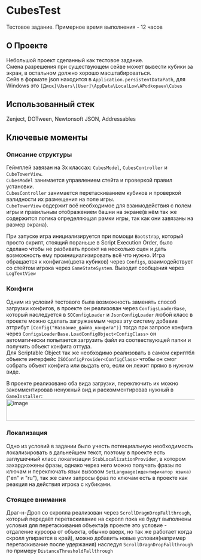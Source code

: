 # CubesTest
Тестовое задание. Примерное время выполнения - 12 часов

## О Проекте
Небольшой проект сделанный как тестовое задание.  
Смена разрешения при существующем сейве может вывести кубики за экран, в остальном должно хорошо масштабироваться.  
Сейв в формате json находится в `Application.persistentDataPath`, для Windows это `[Диск]\Users\[User]\AppData\LocalLow\APodkopaev\Cubes`

## Использованный стек
Zenject, DOTween, Newtonsoft JSON, Addressables

## Ключевые моменты
### Описание структуры
Геймплей завязан на 3х классах: `CubesModel`, `CubesController` и `CubeTowerView`.  
`CubesModel` занимается управлением стейта и проверкой правил установки.  
`CubesController` занимается перетаскиванием кубиков и проверкой валидности их размещения на поле игры.  
`CubeTowerView` содержит всё необходимое для взаимодействия с полем игры и правильным отображением башни на экране(в нём так же содержится логика определяющая рамки игры, так как они завязаны на размер экрана).  

При запуске игра инициализируется при помощи `Bootstrap`, который просто скрипт, стоящий пораньше в Script Execution Order, было сделано чтобы не разбивать проект на несколько сцен и дать возможность ему проинициализировать всё что нужно.
Игра обращается к конфигам(цвета кубиков) через `Configs`, взаимодействует со стейтом игрока через `GameStateSystem`. Выводит сообщения через `LogTextView`

### Конфиги
Одним из условий тестового была возможность заменять способ загрузки конфигов, в проекте он реализован через `ConfigsLoaderBase`, который наследуется в `SOConfigLoader` и `JsonConfigLoader` любой класс в проекте можно сделать загружаемым через эту систему добавив аттрибут     `[Config("Название_файла_конфига")]` тогда при запросе конфига через `ConfigsLoaderBase.LoadConfigObject<ConfigClass>` он автоматически попытается загрузить файл из соотвествующей папки и получить объект конфига оттуда.   
Для Scriptable Object так же необходимо реализовать в самом скриптбл объекте интерфейс `ISOConfigProvider<ConfigClass>` чтобы он смог собрать объект конфига или выдать его, если он лежит прямо в нужном виде.  
  
В проекте реализовано оба вида загрузки, переключить их можно закомментировав ненужный вид и раскомментировав нужный в `GameInstaller`:  
<img width="691" height="58" alt="image" src="https://github.com/user-attachments/assets/15e70b12-4a8e-437f-bc9e-60e442582436" />  
### Локализация
Одно из условий в задании было учесть потенциальную необходимость локализировать в дальнейшем текст, поэтому в проекте есть заглушечный класс локализации `StubLocalizationProvider`, в котором захардкожены фразы, однако через него можно получать фразы по ключам и переключать язык вызовом `SetLanguage(идентификатор языка)`("en" и "ru"), так же сами запросы фраз по ключам есть в проекте как реакция на действия игрока с кубиками.
### Стоящее внимания
Драг-н-Дроп со скролла реализован через `ScrollDragnDropFallthrough`, который передаёт перетаскивание на скролл пока не будут выполнены условия для перетаскивания объекта(в проекте это условие - отдаление курсора от объекта, обычно вверх, но так же работает когда скролл упирается в край), можно добавить новые условия(например перетаскивание после удержания) наследуя `ScrollDragnDropFallthrough` по примеру `DistanceThresholdFallthrough`  

